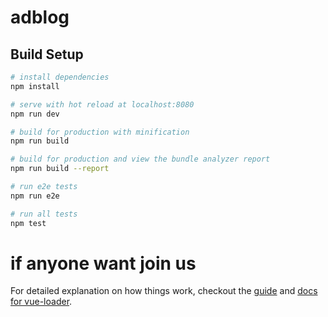 # adblog

>   

## Build Setup

``` bash
# install dependencies
npm install

# serve with hot reload at localhost:8080
npm run dev

# build for production with minification
npm run build

# build for production and view the bundle analyzer report
npm run build --report

# run e2e tests
npm run e2e

# run all tests
npm test
```
# if anyone want join us
For detailed explanation on how things work, checkout the [guide](http://vuejs-templates.github.io/webpack/) and [docs for vue-loader](http://vuejs.github.io/vue-loader).
